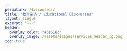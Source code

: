 ```yaml
---
permalink: /discourses/
title: "教育杂谈 / Educational Discourses"
layout: single
excerpt: "---"
header:
  overlay_color: "#5e616c"
  overlay_image: /assets/images/services_header_bg.png
toc: true
---
```



<!-- - []() -->

